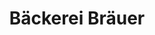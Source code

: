 ---
title: "Bäckerei Bräuer"
url: /koenigsbach-stein/baeckerei-braeuer-koenigsbacher-strasse/
shop: Bäckerei
---